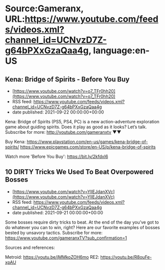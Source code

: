 # Source:Gameranx, URL:https://www.youtube.com/feeds/videos.xml?channel_id=UCNvzD7Z-g64bPXxGzaQaa4g, language:en-US

## Kena: Bridge of Spirits - Before You Buy
 - [https://www.youtube.com/watch?v=o7_TFr0hh20](https://www.youtube.com/watch?v=o7_TFr0hh20)
 - RSS feed: https://www.youtube.com/feeds/videos.xml?channel_id=UCNvzD7Z-g64bPXxGzaQaa4g
 - date published: 2021-09-22 00:00:00+00:00

Kena: Bridge of Spirits (PS5, PS4, PC) is a new action-adventure exploration game about guiding spirits. Does it play as good as it looks? Let’s talk.
Subscribe for more: http://youtube.com/gameranxtv ▼▼


Buy Kena: 
https://www.playstation.com/en-us/games/kena-bridge-of-spirits/
https://www.epicgames.com/store/en-US/p/kena-bridge-of-spirits



Watch more 'Before You Buy': https://bit.ly/2kfdxI6

## 10 DIRTY Tricks We Used To Beat Overpowered Bosses
 - [https://www.youtube.com/watch?v=YllEJdanXVc](https://www.youtube.com/watch?v=YllEJdanXVc)
 - RSS feed: https://www.youtube.com/feeds/videos.xml?channel_id=UCNvzD7Z-g64bPXxGzaQaa4g
 - date published: 2021-09-21 00:00:00+00:00

Some bosses require dirty tricks to beat. At the end of the day you’ve got to do whatever you can to win, right? Here are our favorite examples of bosses bested by unsavory tactics.
Subscribe for more: https://www.youtube.com/gameranxTV?sub_confirmation=1

Sources and references:

Metroid: https://youtu.be/jMMkoZOH6mo
RE2: https://youtu.be/R8ouFe-xpAU

